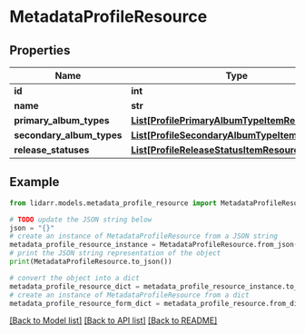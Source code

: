 # MetadataProfileResource


## Properties

Name | Type | Description | Notes
------------ | ------------- | ------------- | -------------
**id** | **int** |  | [optional] 
**name** | **str** |  | [optional] 
**primary_album_types** | [**List[ProfilePrimaryAlbumTypeItemResource]**](ProfilePrimaryAlbumTypeItemResource.md) |  | [optional] 
**secondary_album_types** | [**List[ProfileSecondaryAlbumTypeItemResource]**](ProfileSecondaryAlbumTypeItemResource.md) |  | [optional] 
**release_statuses** | [**List[ProfileReleaseStatusItemResource]**](ProfileReleaseStatusItemResource.md) |  | [optional] 

## Example

```python
from lidarr.models.metadata_profile_resource import MetadataProfileResource

# TODO update the JSON string below
json = "{}"
# create an instance of MetadataProfileResource from a JSON string
metadata_profile_resource_instance = MetadataProfileResource.from_json(json)
# print the JSON string representation of the object
print(MetadataProfileResource.to_json())

# convert the object into a dict
metadata_profile_resource_dict = metadata_profile_resource_instance.to_dict()
# create an instance of MetadataProfileResource from a dict
metadata_profile_resource_form_dict = metadata_profile_resource.from_dict(metadata_profile_resource_dict)
```
[[Back to Model list]](../README.md#documentation-for-models) [[Back to API list]](../README.md#documentation-for-api-endpoints) [[Back to README]](../README.md)


